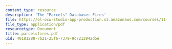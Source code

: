 ```yaml
---
content_type: resource
description: 'The "Parcels" Database: Fires'
file: https://ol-ocw-studio-app-production.s3.amazonaws.com/courses/11-521-spatial-database-management-and-advanced-geographic-information-systems-spring-2003/401812887b2125f673799c7212942d5e_parcelsfires.pdf
file_type: application/pdf
resourcetype: Document
title: parcelsfires.pdf
uid: 40181288-7b21-25f6-7379-9c7212942d5e
---
```

